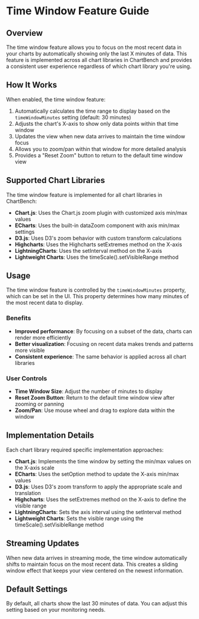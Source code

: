 # Time Window Feature Guide

## Overview

The time window feature allows you to focus on the most recent data in your charts by automatically showing only the last X minutes of data. This feature is implemented across all chart libraries in ChartBench and provides a consistent user experience regardless of which chart library you're using.

## How It Works

When enabled, the time window feature:

1. Automatically calculates the time range to display based on the `timeWindowMinutes` setting (default: 30 minutes)
2. Adjusts the chart's X-axis to show only data points within that time window
3. Updates the view when new data arrives to maintain the time window focus
4. Allows you to zoom/pan within that window for more detailed analysis
5. Provides a "Reset Zoom" button to return to the default time window view

## Supported Chart Libraries

The time window feature is implemented for all chart libraries in ChartBench:

- **Chart.js**: Uses the Chart.js zoom plugin with customized axis min/max values
- **ECharts**: Uses the built-in dataZoom component with axis min/max settings
- **D3.js**: Uses D3's zoom behavior with custom transform calculations
- **Highcharts**: Uses the Highcharts setExtremes method on the X-axis
- **LightningCharts**: Uses the setInterval method on the X-axis
- **Lightweight Charts**: Uses the timeScale().setVisibleRange method

## Usage

The time window feature is controlled by the `timeWindowMinutes` property, which can be set in the UI. This property determines how many minutes of the most recent data to display.

### Benefits

- **Improved performance**: By focusing on a subset of the data, charts can render more efficiently
- **Better visualization**: Focusing on recent data makes trends and patterns more visible
- **Consistent experience**: The same behavior is applied across all chart libraries

### User Controls

- **Time Window Size**: Adjust the number of minutes to display
- **Reset Zoom Button**: Return to the default time window view after zooming or panning
- **Zoom/Pan**: Use mouse wheel and drag to explore data within the window

## Implementation Details

Each chart library required specific implementation approaches:

- **Chart.js**: Implements the time window by setting the min/max values on the X-axis scale
- **ECharts**: Uses the setOption method to update the X-axis min/max values
- **D3.js**: Uses D3's zoom transform to apply the appropriate scale and translation
- **Highcharts**: Uses the setExtremes method on the X-axis to define the visible range
- **LightningCharts**: Sets the axis interval using the setInterval method
- **Lightweight Charts**: Sets the visible range using the timeScale().setVisibleRange method

## Streaming Updates

When new data arrives in streaming mode, the time window automatically shifts to maintain focus on the most recent data. This creates a sliding window effect that keeps your view centered on the newest information.

## Default Settings

By default, all charts show the last 30 minutes of data. You can adjust this setting based on your monitoring needs.
